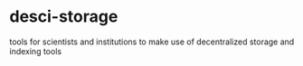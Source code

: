 # desci-storage

tools for scientists and institutions to make use of decentralized storage and indexing tools
